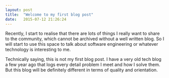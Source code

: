 ```yaml
---
layout: post
title:  "Welcome to my first blog post"
date:   2015-07-12 21:26:24
---
```

Recently, I start to realise that there are lots of things I really want to share to the community, which cannot be archived without a well written blog. So I will start to use this space to talk about software engineering or whatever technology is interesting to me.

Technically saying, this is not my first blog post. I have a very old tech blog a few year ago that logs every detail problem I meet and how I solve them. But this blog will be definitely different in terms of quality and orientation.